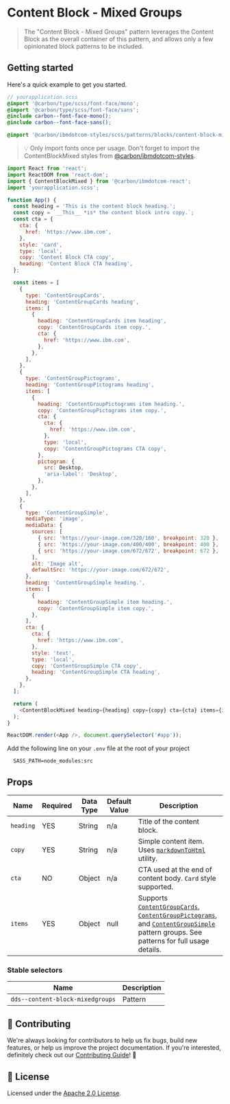 # Content Block - Mixed Groups

> The "Content Block - Mixed Groups" pattern leverages the Content Block as the
> overall container of this pattern, and allows only a few opinionated block
> patterns to be included.

## Getting started

Here's a quick example to get you started.

```scss
// yourapplication.scss
@import '@carbon/type/scss/font-face/mono';
@import '@carbon/type/scss/font-face/sans';
@include carbon--font-face-mono();
@include carbon--font-face-sans();

@import '@carbon/ibmdotcom-styles/scss/patterns/blocks/content-block-mixed/index';
```

> 💡 Only import fonts once per usage. Don't forget to import the
> ContentBlockMixed styles from
> [@carbon/ibmdotcom-styles](https://github.com/carbon-design-system/ibm-dotcom-library/blob/master/packages/styles).

```javascript
import React from 'react';
import ReactDOM from 'react-dom';
import { ContentBlockMixed } from '@carbon/ibmdotcom-react';
import 'yourapplication.scss';

function App() {
  const heading = 'This is the content block heading.';
  const copy = `__This__ *is* the content block intro copy.`;
  const cta = {
    cta: {
      href: 'https://www.ibm.com',
    },
    style: 'card',
    type: 'local',
    copy: 'Content Block CTA copy',
    heading: 'Content Block CTA heading',
  };

  const items = [
    {
      type: 'ContentGroupCards',
      heading: 'ContentGroupCards heading',
      items: [
        {
          heading: 'ContentGroupCards item heading',
          copy: 'ContentGroupCards item copy.',
          cta: {
            href: 'https://www.ibm.com',
          },
        },
      ],
    },
    {
      type: 'ContentGroupPictograms',
      heading: 'ContentGroupPictograms heading',
      items: [
        {
          heading: 'ContentGroupPictograms item heading.',
          copy: 'ContentGroupPictograms item copy.',
          cta: {
            cta: {
              href: 'https://www.ibm.com',
            },
            type: 'local',
            copy: 'ContentGroupPictograms CTA copy',
          },
          pictogram: {
            src: Desktop,
            'aria-label': 'Desktop',
          },
        },
      ],
    },
    {
      type: 'ContentGroupSimple',
      mediaType: 'image',
      mediaData: {
        sources: [
          { src: 'https://your-image.com/320/160', breakpoint: 320 },
          { src: 'https://your-image.com/400/400', breakpoint: 400 },
          { src: 'https://your-image.com/672/672', breakpoint: 672 },
        ],
        alt: 'Image alt',
        defaultSrc: 'https://your-image.com/672/672',
      },
      heading: 'ContentGroupSimple heading.',
      items: [
        {
          heading: 'ContentGroupSimple item heading.',
          copy: 'ContentGroupSimple item copy.',
        },
      ],
      cta: {
        cta: {
          href: 'https://www.ibm.com',
        },
        style: 'text',
        type: 'local',
        copy: 'ContentGroupSimple CTA copy',
        heading: 'ContentGroupSimple CTA heading',
      },
    },
  ];

  return (
    <ContentBlockMixed heading={heading} copy={copy} cta={cta} items={items} />
  );
}

ReactDOM.render(<App />, document.querySelector('#app'));
```

Add the following line on your `.env` file at the root of your project

```
  SASS_PATH=node_modules:src
```

## Props

| Name      | Required | Data Type | Default Value | Description                                                                                                                                                                                                                                                                                                                                                                                                                                                                                                                              |
| --------- | -------- | --------- | ------------- | ---------------------------------------------------------------------------------------------------------------------------------------------------------------------------------------------------------------------------------------------------------------------------------------------------------------------------------------------------------------------------------------------------------------------------------------------------------------------------------------------------------------------------------------- |
| `heading` | YES      | String    | n/a           | Title of the content block.                                                                                                                                                                                                                                                                                                                                                                                                                                                                                                              |
| `copy`    | YES      | String    | n/a           | Simple content item. Uses [`markdownToHtml`](https://github.com/carbon-design-system/ibm-dotcom-library/tree/master/packages/utilities/src/utilities/markdownToHtml) utility.                                                                                                                                                                                                                                                                                                                                                            |
| `cta`     | NO       | Object    | n/a           | CTA used at the end of content body. `Card` style supported.                                                                                                                                                                                                                                                                                                                                                                                                                                                                             |
| `items`   | YES      | Object    | null          | Supports [`ContentGroupCards`](https://github.com/carbon-design-system/ibm-dotcom-library/tree/master/packages/react/src/patterns/blocks/ContentGroupCards), [`ContentGroupPictograms`](https://github.com/carbon-design-system/ibm-dotcom-library/tree/master/packages/react/src/patterns/blocks/ContentGroupPictograms), and [`ContentGroupSimple`](https://github.com/carbon-design-system/ibm-dotcom-library/tree/master/packages/react/src/patterns/blocks/ContentGroupSimple) pattern groups. See patterns for full usage details. |

### Stable selectors

| Name                             | Description |
| -------------------------------- | ----------- |
| `dds--content-block-mixedgroups` | Pattern     |

## 🙌 Contributing

We're always looking for contributors to help us fix bugs, build new features,
or help us improve the project documentation. If you're interested, definitely
check out our
[Contributing Guide](https://github.com/carbon-design-system/ibm-dotcom-library/blob/master/.github/CONTRIBUTING.md)!
👀

## 📝 License

Licensed under the
[Apache 2.0 License](https://github.com/carbon-design-system/ibm-dotcom-library/blob/master/LICENSE).

